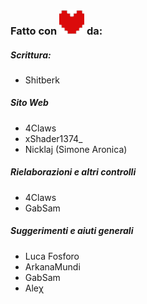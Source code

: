 ### Fatto con ![deltarune-heart](assets/img/cuore.svg) da:
##### Scrittura:
- Shitberk
##### Sito Web
- 4Claws
- xShader1374_
- Nicklaj (Simone Aronica)
##### Rielaborazioni e altri controlli
- 4Claws
- GabSam
##### Suggerimenti e aiuti generali
- Luca Fosforo
- ArkanaMundi
- GabSam
- Aleχ
